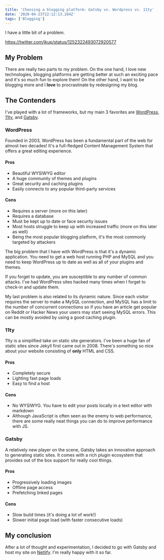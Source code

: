 ```yaml
---
title: 'Choosing a blogging platform: Gatsby vs. Wordpress vs. 11ty'
date: '2020-04-23T22:12:13.284Z'
tags: ['Blogging']
---
```


I have a little bit of a problem.

https://twitter.com/jkup/status/1252322493072920577

## My Problem

There are really two parts to my problem. On the one hand, I love new technologies, blogging platforms are getting better at such an exciting pace and it's so much fun to explore them! On the other hand, I want to be blogging more and I **love** to procrastinate by redesigning my blog.

## The Contenders

I've played with a lot of frameworks, but my main 3 favorites are [WordPress](https://wordpress.org/), [11ty](https://www.11ty.dev/), and [Gatsby](https://www.gatsbyjs.org/).

### WordPress

Founded in 2003, WordPress has been a fundamental part of the web for almost two decades! It's a full-fledged Content Management System that offers a great editing experience.

#### Pros

-   Beautiful WYSIWYG editor
-   A huge community of themes and plugins
-   Great security and caching plugins
-   Easily connects to any popular third-party services

#### Cons

-   Requires a server (more on this later)
-   Requires a database
-   Must be kept up to date or face security issues
-   Most hosts struggle to keep up with increased traffic (more on this later as well)
-   Being the most popular blogging platform, it's the most commonly targeted by attackers

The big problem that I have with WordPress is that it's a dynamic application. You need to get a web host running PHP and MySQL and you need to keep WordPress up to date as well as all of your plugins and themes.

If you forget to update, you are susceptible to any number of common attacks. I've had WordPress sites hacked many times when I forget to check-in and update them.

My last problem is also related to its dynamic nature. Since each visitor requires the server to make a MySQL connection, and MySQL has a limit to the number of concurrent connections so if you have an article get popular on Reddit or Hacker News your users may start seeing MySQL errors. This can be mostly avoided by using a good caching plugin.

### 11ty

11ty is a simplified take on static site generators. I've been a huge fan of static sites since Jekyll first came out in 2008. There's something so nice about your website consisting of **only** HTML and CSS.

#### Pros

-   Completely secure
-   Lighting fast page loads
-   Easy to find a host

#### Cons

-   No WYSIWYG. You have to edit your posts locally in a text editor with markdown
-   Although JavaScript is often seen as the enemy to web performance, there are some really neat things you can do to improve performance with JS.

### Gatsby

A relatively new player on the scene, Gatsby takes an innovative approach to generating static sites. It comes with a rich plugin ecosystem that provides out of the box support for really cool things.

#### Pros

-   Progressively loading images
-   Offline page access
-   Prefetching linked pages

#### Cons

-   Slow build times (it's doing a lot of work!)
-   Slower initial page load (with faster consecutive loads)

## My conclusion

After a lot of thought and experimentation, I decided to go with Gatsby and host my site on [Netlify](https://www.netlify.com/). I'm really happy with it so far.
